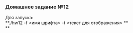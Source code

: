 ### Домашнее задание №12
Для запуска:    
**./hw12 -f <имя шрифта> -t <текст для отображения> **  
**
